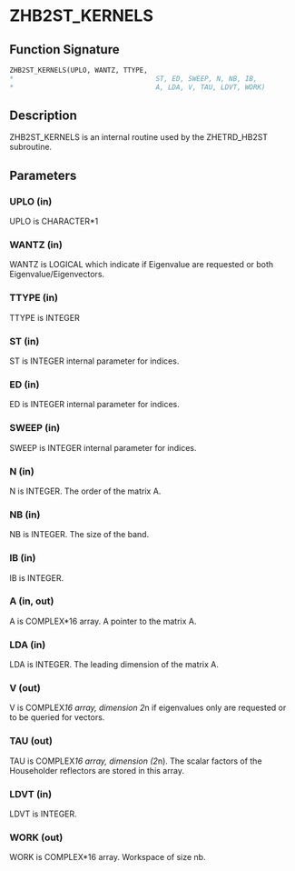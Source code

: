# ZHB2ST_KERNELS

## Function Signature

```fortran
ZHB2ST_KERNELS(UPLO, WANTZ, TTYPE,
*                                   ST, ED, SWEEP, N, NB, IB,
*                                   A, LDA, V, TAU, LDVT, WORK)
```

## Description


 ZHB2ST_KERNELS is an internal routine used by the ZHETRD_HB2ST
 subroutine.

## Parameters

### UPLO (in)

UPLO is CHARACTER*1

### WANTZ (in)

WANTZ is LOGICAL which indicate if Eigenvalue are requested or both Eigenvalue/Eigenvectors.

### TTYPE (in)

TTYPE is INTEGER

### ST (in)

ST is INTEGER internal parameter for indices.

### ED (in)

ED is INTEGER internal parameter for indices.

### SWEEP (in)

SWEEP is INTEGER internal parameter for indices.

### N (in)

N is INTEGER. The order of the matrix A.

### NB (in)

NB is INTEGER. The size of the band.

### IB (in)

IB is INTEGER.

### A (in, out)

A is COMPLEX*16 array. A pointer to the matrix A.

### LDA (in)

LDA is INTEGER. The leading dimension of the matrix A.

### V (out)

V is COMPLEX*16 array, dimension 2*n if eigenvalues only are requested or to be queried for vectors.

### TAU (out)

TAU is COMPLEX*16 array, dimension (2*n). The scalar factors of the Householder reflectors are stored in this array.

### LDVT (in)

LDVT is INTEGER.

### WORK (out)

WORK is COMPLEX*16 array. Workspace of size nb.

